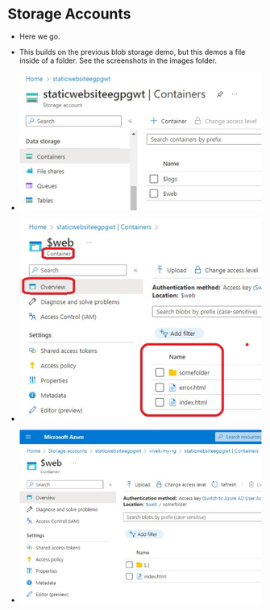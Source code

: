 # Storage Accounts

- Here we go.

- This builds on the previous blob storage demo, but this demos a file inside of a folder. See the screenshots in the images folder.

- ![Container](./images/1Containers1.jpg)

- ![Container](./images/2Containers1.jpg)

- ![Container](./images/2Containers3.jpg)